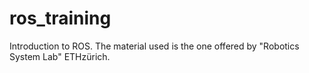 # ros_training
Introduction to ROS. The material used is the one offered by "Robotics System Lab" ETHzürich.
